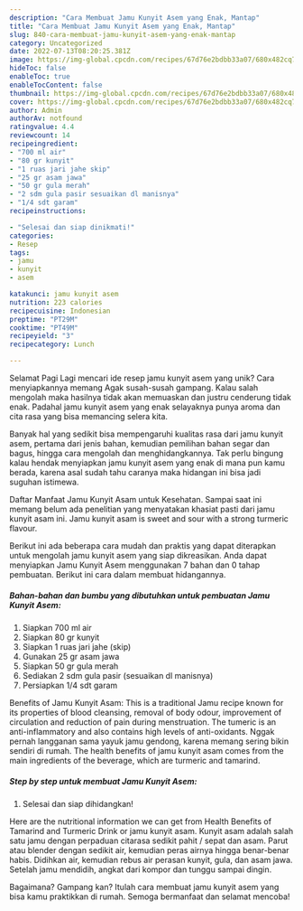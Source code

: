```yaml
---
description: "Cara Membuat Jamu Kunyit Asem yang Enak, Mantap"
title: "Cara Membuat Jamu Kunyit Asem yang Enak, Mantap"
slug: 840-cara-membuat-jamu-kunyit-asem-yang-enak-mantap
category: Uncategorized
date: 2022-07-13T08:20:25.381Z
image: https://img-global.cpcdn.com/recipes/67d76e2bdbb33a07/680x482cq70/jamu-kunyit-asem-foto-resep-utama.jpg
hideToc: false
enableToc: true
enableTocContent: false
thumbnail: https://img-global.cpcdn.com/recipes/67d76e2bdbb33a07/680x482cq70/jamu-kunyit-asem-foto-resep-utama.jpg
cover: https://img-global.cpcdn.com/recipes/67d76e2bdbb33a07/680x482cq70/jamu-kunyit-asem-foto-resep-utama.jpg
author: Admin
authorAv: notfound
ratingvalue: 4.4
reviewcount: 14
recipeingredient:
- "700 ml air"
- "80 gr kunyit"
- "1 ruas jari jahe skip"
- "25 gr asam jawa"
- "50 gr gula merah"
- "2 sdm gula pasir sesuaikan dl manisnya"
- "1/4 sdt garam"
recipeinstructions:

- "Selesai dan siap dinikmati!"
categories:
- Resep
tags:
- jamu
- kunyit
- asem

katakunci: jamu kunyit asem 
nutrition: 223 calories
recipecuisine: Indonesian
preptime: "PT29M"
cooktime: "PT49M"
recipeyield: "3"
recipecategory: Lunch

---
```



Selamat Pagi Lagi mencari ide resep jamu kunyit asem yang unik? Cara menyiapkannya memang Agak susah-susah gampang. Kalau salah mengolah maka hasilnya tidak akan memuaskan dan justru cenderung tidak enak. Padahal jamu kunyit asem yang enak selayaknya punya aroma dan cita rasa yang bisa memancing selera kita.


Banyak hal yang sedikit bisa mempengaruhi kualitas rasa dari jamu kunyit asem, pertama dari jenis bahan, kemudian pemilihan bahan segar dan bagus, hingga cara mengolah dan menghidangkannya. Tak perlu bingung kalau hendak menyiapkan jamu kunyit asem yang enak di mana pun kamu berada, karena asal sudah tahu caranya maka hidangan ini bisa jadi suguhan istimewa.

Daftar Manfaat Jamu Kunyit Asam untuk Kesehatan. Sampai saat ini memang belum ada penelitian yang menyatakan khasiat pasti dari jamu kunyit asam ini. Jamu kunyit asam is sweet and sour with a strong turmeric flavour.


Berikut ini ada beberapa cara mudah dan praktis yang dapat diterapkan untuk mengolah jamu kunyit asem yang siap dikreasikan. Anda dapat menyiapkan Jamu Kunyit Asem menggunakan 7 bahan dan 0 tahap pembuatan. Berikut ini cara dalam membuat hidangannya.

<!--inarticleads1-->

##### Bahan-bahan dan bumbu yang dibutuhkan untuk pembuatan Jamu Kunyit Asem:

1. Siapkan 700 ml air
1. Siapkan 80 gr kunyit
1. Siapkan 1 ruas jari jahe (skip)
1. Gunakan 25 gr asam jawa
1. Siapkan 50 gr gula merah
1. Sediakan 2 sdm gula pasir (sesuaikan dl manisnya)
1. Persiapkan 1/4 sdt garam


Benefits of Jamu Kunyit Asam: This is a traditional Jamu recipe known for its properties of blood cleansing, removal of body odour, improvement of circulation and reduction of pain during menstruation. The tumeric is an anti-inflammatory and also contains high levels of anti-oxidants. Nggak pernah langganan sama yayuk jamu gendong, karena memang sering bikin sendiri di rumah. The health benefits of jamu kunyit asam comes from the main ingredients of the beverage, which are turmeric and tamarind. 

<!--inarticleads2-->

##### Step by step untuk membuat Jamu Kunyit Asem:


1. Selesai dan siap dihidangkan!

Here are the nutritional information we can get from Health Benefits of Tamarind and Turmeric Drink or jamu kunyit asam. Kunyit asam adalah salah satu jamu dengan perpaduan citarasa sedikit pahit / sepat dan asam. Parut atau blender dengan sedikit air, kemudian peras airnya hingga benar-benar habis. Didihkan air, kemudian rebus air perasan kunyit, gula, dan asam jawa. Setelah jamu mendidih, angkat dari kompor dan tunggu sampai dingin. 

Bagaimana? Gampang kan? Itulah cara membuat jamu kunyit asem yang bisa kamu praktikkan di rumah. Semoga bermanfaat dan selamat mencoba!
